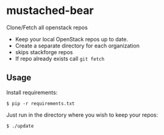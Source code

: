 mustached-bear
==============

Clone/Fetch all openstack repos

* Keep your local OpenStack repos up to date.
* Create a separate directory for each organization
* skips stackforge repos
* If repo already exists  call `git fetch`

Usage
-----

Install requirements:

    $ pip -r requirements.txt

Just run in the directory where you wish to keep your repos:

    $ ./update
